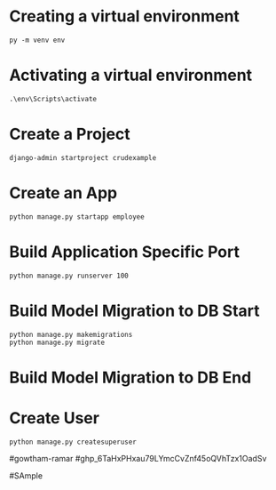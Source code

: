 # Creating a virtual environment
    py -m venv env

# Activating a virtual environment
    .\env\Scripts\activate

# Create a Project
    django-admin startproject crudexample  

# Create an App
    python manage.py startapp employee  

# Build Application Specific Port
    python manage.py runserver 100

# Build Model Migration to DB Start 
    python manage.py makemigrations
    python manage.py migrate
# Build Model Migration to DB End

# Create User
    python manage.py createsuperuser


#gowtham-ramar 
#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

#SAmple
